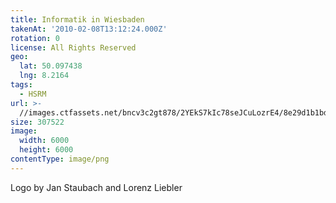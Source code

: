 ```yaml
---
title: Informatik in Wiesbaden
takenAt: '2010-02-08T13:12:24.000Z'
rotation: 0
license: All Rights Reserved
geo:
  lat: 50.097438
  lng: 8.2164
tags:
  - HSRM
url: >-
  //images.ctfassets.net/bncv3c2gt878/2YEkS7kIc78seJCuLozrE4/8e29d1b1bdb4ea7d062ec9b409f8ecf3/informatik-in-wiesbaden_4340746932_o
size: 307522
image:
  width: 6000
  height: 6000
contentType: image/png
---
```


Logo by Jan Staubach and Lorenz Liebler